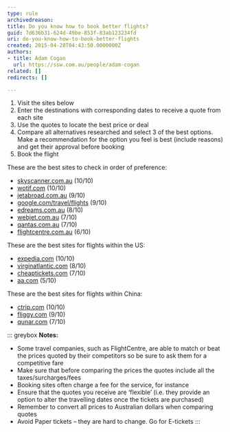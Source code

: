 ```yaml
---
type: rule
archivedreason: 
title: Do you know how to book better flights?
guid: 7d636b31-624d-49be-853f-83ab123234fd
uri: do-you-know-how-to-book-better-flights
created: 2015-04-28T04:43:50.0000000Z
authors:
- title: Adam Cogan
  url: https://ssw.com.au/people/adam-cogan
related: []
redirects: []

---
```


1. Visit the sites below
2. Enter the destinations with corresponding dates to receive a quote from each site
3. Use the quotes to locate the best price or deal
4. Compare all alternatives researched and select 3 of the best options. Make a recommendation for the option you feel is best (include reasons) and get their approval before booking
5. Book the flight

<!--endintro-->

These are the best sites to check in order of preference:

* [skyscanner.com.au](https://www.skyscanner.com.au/) (10/10)
* [wotif.com](https://www.wotif.com/) (10/10)
* [jetabroad.com.au](https://www.jetabroad.com.au/) (9/10)
* [google.com/travel/flights](https://www.google.com/travel/flights) (9/10)
* [edreams.com.au](https://www.edreams.com.au/) (8/10)
* [webjet.com.au](https://www.webjet.com.au/) (7/10)
* [qantas.com.au](https://www.qantas.com.au) (7/10)
* [flightcentre.com.au](https://www.flightcentre.com.au/) (6/10)

These are the best sites for flights within the US:

* [expedia.com](https://www.expedia.com/) (10/10)
* [virginatlantic.com](https://www.virginatlantic.com/us/en) (8/10)
* [cheaptickets.com](https://www.cheaptickets.com/) (7/10)
* [aa.com](https://www.aa.com/) (5/10)

These are the best sites for flights within China:

* [ctrip.com](http://ctrip.com/) (10/10)
* [fliggy.com](https://www.fliggy.com/) (9/10)
* [qunar.com](https://www.qunar.com/) (7/10)

::: greybox
**Notes:**
* Some travel companies, such as FlightCentre, are able to match or beat the prices quoted by their competitors so be sure to ask them for a competitive fare
* Make sure that before comparing the prices the quotes include all the taxes/surcharges/fees
* Booking sites often charge a fee for the service, for instance
* Ensure that the quotes you receive are ‘flexible’ (i.e. they provide an option to alter the travelling dates once the tickets are purchased)
* Remember to convert all prices to Australian dollars when comparing quotes
* Avoid Paper tickets – they are hard to change. Go for E-tickets
:::
